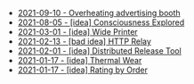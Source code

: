* [2021-09-10 - Overheating advertising booth](https://youtu.be/aTufJOtLDOw)
* [2021-08-05 - [idea] Consciousness Explored](08/consciousness-explored)
* [2021-03-01 - [idea] Wide Printer](03/wide-printer)
* [2021-02-13 - [bad idea] HTTP Relay](02/http-relay)
* [2021-02-01 - [idea] Distributed Release Tool](02/distributed-release-tool)
* [2021-01-17 - [idea] Thermal Wear](01/thermal-wear)
* [2021-01-17 - [idea] Rating by Order](01/rating-by-order)
